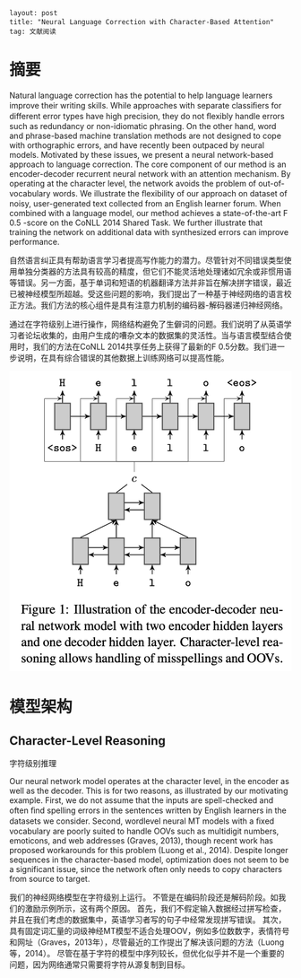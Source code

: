 ```
layout: post
title: "Neural Language Correction with Character-Based Attention"
tag: 文献阅读
```

# **摘要**

Natural language correction has the potential to help language learners improve their writing skills. While approaches with separate classiﬁers for different error types have high precision, they do not ﬂexibly handle errors such as redundancy or non-idiomatic phrasing. On the other hand, word and phrase-based machine translation methods are not designed to cope with orthographic errors, and have recently been outpaced by neural models. Motivated by these issues, we present a neural network-based approach to language correction. The core component of our method is an encoder-decoder recurrent neural network with an attention mechanism. By operating at the character level, the network avoids the problem of out-of-vocabulary words. We illustrate the ﬂexibility of our approach on dataset of noisy, user-generated text collected from an English learner forum. When combined with a language model, our method achieves a state-of-the-art F 0.5 -score on the CoNLL 2014 Shared Task. We further illustrate that training the network on additional data with synthesized errors can improve performance.

自然语言纠正具有帮助语言学习者提高写作能力的潜力。尽管针对不同错误类型使用单独分类器的方法具有较高的精度，但它们不能灵活地处理诸如冗余或非惯用语等错误。另一方面，基于单词和短语的机器翻译方法并非旨在解决拼字错误，最近已被神经模型所超越。受这些问题的影响，我们提出了一种基于神经网络的语言校正方法。我们方法的核心组件是具有注意力机制的编码器-解码器递归神经网络。

通过在字符级别上进行操作，网络结构避免了生僻词的问题。我们说明了从英语学习者论坛收集的，由用户生成的嘈杂文本的数据集的灵活性。当与语言模型结合使用时，我们的方法在CoNLL 2014共享任务上获得了最新的F 0.5分数。我们进一步说明，在具有综合错误的其他数据上训练网络可以提高性能。

![image-20191108202105887](../yaolinxia.github.io/img/image-20191108202105887.png)

# **模型架构**

 ## **Character-Level Reasoning**

字符级别推理

Our neural network model operates at the character level, in the encoder as well as the decoder. This is for two reasons, as illustrated by our motivating example. First, we do not assume that the inputs are spell-checked and often ﬁnd spelling errors in the sentences written by English learners in the datasets we consider. Second, wordlevel neural MT models with a ﬁxed vocabulary are poorly suited to handle OOVs such as multidigit numbers, emoticons, and web addresses (Graves, 2013), though recent work has proposed workarounds for this problem (Luong et al., 2014). Despite longer sequences in the character-based model, optimization does not seem to be a significant issue, since the network often only needs to copy characters from source to target.

我们的神经网络模型在字符级别上运行。 不管是在编码阶段还是解码阶段。如我们的激励示例所示，这有两个原因。 首先，我们不假定输入数据经过拼写检查，并且在我们考虑的数据集中，英语学习者写的句子中经常发现拼写错误。 其次，具有固定词汇量的词级神经MT模型不适合处理OOV，例如多位数数字，表情符号和网址（Graves，2013年），尽管最近的工作提出了解决该问题的方法（Luong等，2014）。 尽管在基于字符的模型中序列较长，但优化似乎并不是一个重要的问题，因为网络通常只需要将字符从源复制到目标。



